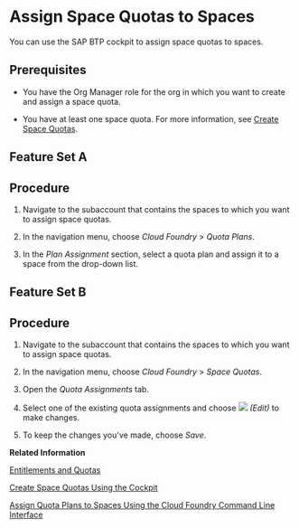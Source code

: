 <!-- loio13028c44698e4a1a919fd5f96e9c28a5 -->

# Assign Space Quotas to Spaces

You can use the SAP BTP cockpit to assign space quotas to spaces.



<a name="loio13028c44698e4a1a919fd5f96e9c28a5__prereq_jjr_15b_dcb"/>

## Prerequisites

-   You have the Org Manager role for the org in which you want to create and assign a space quota.

-   You have at least one space quota. For more information, see [Create Space Quotas](create-space-quotas-b13c4a2.md).


<a name="task_cgn_22y_dzb"/>

<!-- task\_cgn\_22y\_dzb -->

## Feature Set A



<a name="task_cgn_22y_dzb__steps_v2v_22y_dzb"/>

## Procedure

1.  Navigate to the subaccount that contains the spaces to which you want to assign space quotas.

2.  In the navigation menu, choose *Cloud Foundry* \> *Quota Plans*.

3.  In the *Plan Assignment* section, select a quota plan and assign it to a space from the drop-down list.


<a name="task_v2t_llw_dzb"/>

<!-- task\_v2t\_llw\_dzb -->

## Feature Set B



<a name="task_v2t_llw_dzb__steps_zrm_2mw_dzb"/>

## Procedure

1.  Navigate to the subaccount that contains the spaces to which you want to assign space quotas.

2.  In the navigation menu, choose *Cloud Foundry* \> *Space Quotas*.

3.  Open the *Quota Assignments* tab.

4.  Select one of the existing quota assignments and choose *![](images/Edit_Icon_abfe424.png) \(Edit\)* to make changes.

5.  To keep the changes you've made, choose *Save*.


**Related Information**  


[Entitlements and Quotas](../10-concepts/entitlements-and-quotas-00aa2c2.md "When you purchase an enterprise account, you’re entitled to use a specific set of resources, such as the amount of memory that can be allocated to your applications.")

[Create Space Quotas Using the Cockpit](create-space-quotas-b13c4a2.md "You can use the cockpit to create space quotas.")

[Assign Quota Plans to Spaces Using the Cloud Foundry Command Line Interface](assign-quota-plans-to-spaces-using-the-cloud-foundry-command-line-interface-d1e4203.md "You use the Cloud Foundry Command Line Interface to assign the quotas available in your global account to your subaccounts.")

